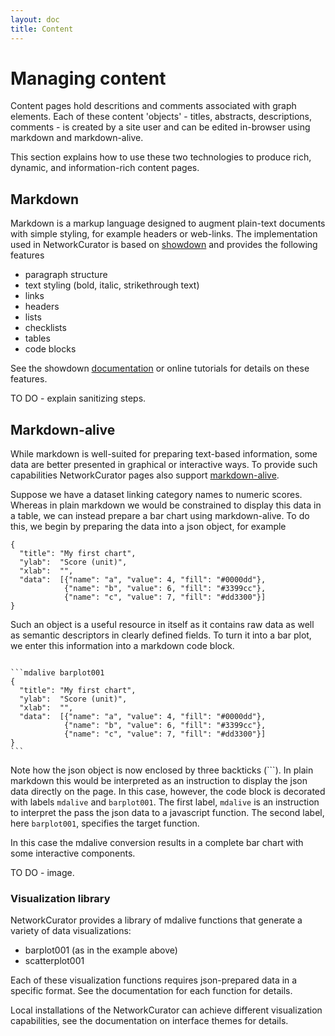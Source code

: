 ```yaml
---
layout: doc
title: Content
---
```


# Managing content

Content pages hold descritions and comments associated with graph elements. Each of these content 'objects' - titles, abstracts, descriptions, comments - is created by a site user and can be edited in-browser using markdown and markdown-alive. 

This section explains how to use these two technologies to produce rich, dynamic, and information-rich content pages.


## Markdown

Markdown is a markup language designed to augment plain-text documents with simple styling, for example headers or web-links. The implementation used in NetworkCurator is based on [showdown](https://github.com/showdownjs/showdown) and provides the following features

- paragraph structure
- text styling (bold, italic, strikethrough text)
- links
- headers
- lists
- checklists
- tables
- code blocks

See the showdown [documentation](https://github.com/showdownjs/showdown/wiki/Showdown's-Markdown-syntax) or online tutorials for details on these features.

TO DO - explain sanitizing steps.


## Markdown-alive

While markdown is well-suited for preparing text-based information, some data are better presented in graphical or interactive ways. To provide such capabilities NetworkCurator pages also support [markdown-alive](https://github.com/tkonopka/mdalive.js). 

Suppose we have a dataset linking category names to numeric scores. Whereas in plain markdown we would be constrained to display this data in a table, we can instead prepare a bar chart using markdown-alive. To do this, we begin by preparing the data into a json object, for example

```
{
  "title": "My first chart",
  "ylab":  "Score (unit)",
  "xlab":  "",
  "data":  [{"name": "a", "value": 4, "fill": "#0000dd"},
            {"name": "b", "value": 6, "fill": "#3399cc"}, 
            {"name": "c", "value": 7, "fill": "#dd3300"}]
}
```

Such an object is a useful resource in itself as it contains raw data as well as semantic descriptors in clearly defined fields. To turn it into a bar plot, we enter this information into a markdown code block.

<pre><code>
```mdalive barplot001
{
  "title": "My first chart",
  "ylab":  "Score (unit)",
  "xlab":  "",
  "data":  [{"name": "a", "value": 4, "fill": "#0000dd"},
            {"name": "b", "value": 6, "fill": "#3399cc"}, 
            {"name": "c", "value": 7, "fill": "#dd3300"}]
}
```
</code></pre>

Note how the json object is now enclosed by three backticks (\`\`\`). In plain markdown this would be interpreted as an instruction to display the json data directly on the page. In this case, however, the code block is decorated with labels `mdalive` and `barplot001`. The first label, `mdalive` is an instruction to interpret the pass the json data to a javascript function. The second label, here `barplot001`, specifies the target function. 

In this case the mdalive conversion results in a complete bar chart with some interactive components. 

TO DO - image.

### Visualization library

NetworkCurator provides a library of mdalive functions that generate a variety of data visualizations:

- barplot001 (as in the example above)
- scatterplot001

Each of these visualization functions requires json-prepared data in a specific format. See the documentation for each function for details.  

Local installations of the NetworkCurator can achieve different visualization capabilities, see the documentation on interface themes for details.


